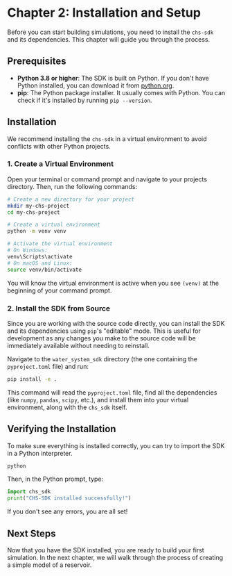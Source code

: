 # Chapter 2: Installation and Setup

Before you can start building simulations, you need to install the `chs-sdk` and its dependencies. This chapter will guide you through the process.

## Prerequisites

*   **Python 3.8 or higher**: The SDK is built on Python. If you don't have Python installed, you can download it from [python.org](https://www.python.org/downloads/).
*   **pip**: The Python package installer. It usually comes with Python. You can check if it's installed by running `pip --version`.

## Installation

We recommend installing the `chs-sdk` in a virtual environment to avoid conflicts with other Python projects.

### 1. Create a Virtual Environment

Open your terminal or command prompt and navigate to your projects directory. Then, run the following commands:

```bash
# Create a new directory for your project
mkdir my-chs-project
cd my-chs-project

# Create a virtual environment
python -m venv venv

# Activate the virtual environment
# On Windows:
venv\Scripts\activate
# On macOS and Linux:
source venv/bin/activate
```

You will know the virtual environment is active when you see `(venv)` at the beginning of your command prompt.

### 2. Install the SDK from Source

Since you are working with the source code directly, you can install the SDK and its dependencies using `pip`'s "editable" mode. This is useful for development as any changes you make to the source code will be immediately available without needing to reinstall.

Navigate to the `water_system_sdk` directory (the one containing the `pyproject.toml` file) and run:

```bash
pip install -e .
```

This command will read the `pyproject.toml` file, find all the dependencies (like `numpy`, `pandas`, `scipy`, etc.), and install them into your virtual environment, along with the `chs_sdk` itself.

## Verifying the Installation

To make sure everything is installed correctly, you can try to import the SDK in a Python interpreter.

```bash
python
```

Then, in the Python prompt, type:

```python
import chs_sdk
print("CHS-SDK installed successfully!")
```

If you don't see any errors, you are all set!

## Next Steps

Now that you have the SDK installed, you are ready to build your first simulation. In the next chapter, we will walk through the process of creating a simple model of a reservoir.
